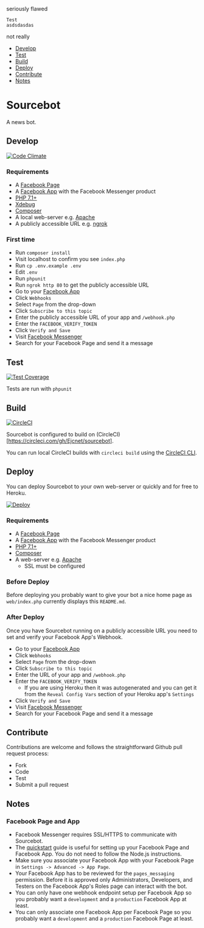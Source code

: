 seriously flawed

    Test
    asdsdasdas

not really

- [Develop](#develop)
- [Test](#test)
- [Build](#build)
- [Deploy](#deploy)
- [Contribute](#contribute)
- [Notes](#notes)

# Sourcebot
A news bot.

## <a name="develop"></a> Develop
[![Code Climate](https://codeclimate.com/github/ejcnet/sourcebot/badges/gpa.svg)](https://codeclimate.com/github/ejcnet/sourcebot)

### Requirements
- A [Facebook Page](https://web.facebook.com/pages/create)
- A [Facebook App](https://developers.facebook.com/apps/) with the Facebook Messenger product
- [PHP 7.1+](http://php.net/downloads.php)
- [Xdebug](https://xdebug.org/download.php)
- [Composer](https://getcomposer.org/)
- A local web-server e.g. [Apache](https://www.apache.org/dyn/closer.cgi)
- A publicly accessible URL e.g. [ngrok](https://ngrok.com/)

### First time

- Run `composer install`
- Visit localhost to confirm you see `index.php`
- Run `cp .env.example .env`
- Edit `.env`
- Run `phpunit`
- Run `ngrok http 80` to get the publicly accessible URL
- Go to your [Facebook App](https://developers.facebook.com/apps/)
- Click `Webhooks`
- Select `Page` from the drop-down
- Click `Subscribe to this topic`
- Enter the publicly accessible URL of your app and `/webhook.php`
- Enter the `FACEBOOK_VERIFY_TOKEN`
- Click `Verify and Save`
- Visit [Facebook Messenger](https://messenger.com)
- Search for your Facebook Page and send it a message

## <a name="test"></a> Test
[![Test Coverage](https://codeclimate.com/github/ejcnet/sourcebot/badges/coverage.svg)](https://codeclimate.com/github/ejcnet/sourcebot/coverage)

Tests are run with `phpunit`

## <a name="build"></a> Build
[![CircleCI](https://circleci.com/gh/ejcnet/sourcebot.svg?style=svg)](https://circleci.com/gh/Ejcnet/sourcebot)

Sourcebot is configured to build on (CircleCI)[https://circleci.com/gh/Ejcnet/sourcebot].

You can run local CircleCI builds with `circleci build` using the [CircleCI CLI](https://circleci.com/docs/2.0/local-jobs/).

## <a name="deploy"></a> Deploy

You can deploy Sourcebot to your own web-server or quickly and for free to Heroku.

[![Deploy](https://www.herokucdn.com/deploy/button.svg)](https://heroku.com/deploy)

### Requirements

- A [Facebook Page](https://web.facebook.com/pages/create)
- A [Facebook App](https://developers.facebook.com/apps/) with the Facebook Messenger product
- [PHP 7.1+](http://php.net/downloads.php)
- [Composer](https://getcomposer.org/)
- A web-server e.g. [Apache](https://www.apache.org/dyn/closer.cgi)
  - SSL must be configured

### Before Deploy

Before deploying you probably want to give your bot a nice home page as `web/index.php` currently displays this `README.md`.

### After Deploy

Once you have Sourcebot running on a publicly accessible URL you need to set and verify your Facebook App's Webhook.

- Go to your [Facebook App](https://developers.facebook.com/apps/)
- Click `Webhooks`
- Select `Page` from the drop-down
- Click `Subscribe to this topic`
- Enter the URL of your app and `/webhook.php`
- Enter the `FACEBOOK_VERIFY_TOKEN`
  - If you are using Heroku then it was autogenerated and you can get it from the `Reveal Config Vars` section of your Heroku app's `Settings`
- Click `Verify and Save`
- Visit [Facebook Messenger](https://messenger.com)
- Search for your Facebook Page and send it a message

## <a name="contribute"></a> Contribute

Contributions are welcome and follows the straightforward Github pull request process:

- Fork
- Code
- Test
- Submit a pull request

## <a name="notes"></a> Notes

### Facebook Page and App

- Facebook Messenger requires SSL/HTTPS to communicate with Sourcebot.
- The [quickstart](https://developers.facebook.com/docs/messenger-platform/guides/quick-start) guide is useful for setting up your Facebook Page and Facebook App. You do not need to follow the Node.js instructions.
- Make sure you associate your Facebook App with your Facebook Page in `Settings -> Advanced -> App Page`.
- Your Facebook App has to be reviewed for the `pages_messaging` permission. Before it is approved only Administrators, Developers, and Testers on the Facebook App's Roles page can interact with the bot.
- You can only have one webhook endpoint setup per Facebook App so you probably want a `development` and a `production` Facebook App at least.
- You can only associate one Facebook App per Facebook Page so you probably want a `development` and a `production` Facebook Page at least.
